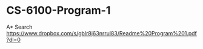 # CS-6100-Program-1
A* Search
https://www.dropbox.com/s/gblr8j63nrrul83/Readme%20Program%201.pdf?dl=0
